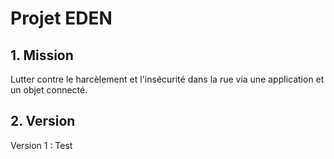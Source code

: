 # Projet EDEN
## 1. Mission
Lutter contre le harcèlement et l'insécurité dans la rue via une application et un objet connecté.

## 2. Version
Version 1 : Test
